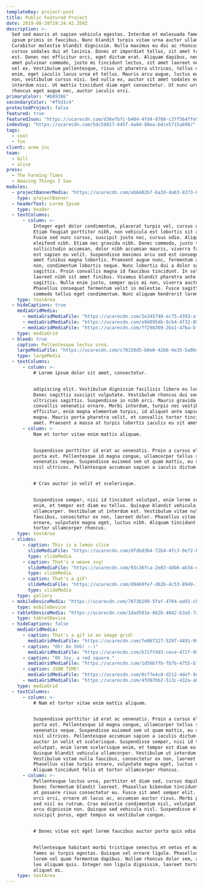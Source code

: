 ```yaml
---
templateKey: project-post
title: Public Featured Project
date: 2019-08-28T19:34:42.358Z
description: >-
  Sed sed mauris at sapien vehicula egestas. Interdum et malesuada fames ac ante
  ipsum primis in faucibus. Nunc blandit turpis vitae urna auctor ullamcorper.
  Curabitur molestie blandit dignissim. Nulla maximus eu dui ac rhoncus. Mauris
  cursus sodales dui at lacinia. Donec at imperdiet tellus, sit amet tristique
  est. Donec nec efficitur orci, eget dictum erat. Aliquam dapibus, neque sit
  amet pulvinar commodo, justo mi tincidunt lectus, sit amet laoreet neque felis
  vel ex. Vestibulum pellentesque, risus ut pharetra ultrices, tellus mi blandit
  enim, eget iaculis lacus urna et tellus. Mauris arcu augue, luctus eu lectus
  non, vestibulum cursus nisi. Sed nulla ex, auctor sit amet sodales eu, congue
  interdum nisi. Ut mattis tincidunt diam eget consectetur. Ut nunc urna,
  rhoncus eget augue nec, auctor iaculis orci.
primaryColor: "#b89386"
secondaryColor: "#f5d1c4"
protectedProject: false
featured: true
featuredJson: "https://ucarecdn.com/d36efbfc-b404-4fd4-9708-c37f564ffe9f/"
indexSvg: "https://ucarecdn.com/5dc58817-645f-4a84-88ea-bdce5715a696/"
tags:
  - cool
  - fun
client: acme inc
team:
  - bill
  - alice
press:
  - The Farming Times
  - Amazing Things I Saw
modules:
  - projectBannerMedia: "https://ucarecdn.com/ab6482b7-6a3d-4a63-8373-02c7049d9038/"
    type: projectBanner
  - headerText: Lorem Ipsum
    type: header
  - textColumns:
      - column: >-
          Integer eget dolor condimentum, placerat turpis vel, cursus quam.
          Etiam feugiat porttitor nibh, non vehicula est lobortis sit amet.
          Fusce sed nunc cursus, suscipit justo nec, cursus odio. Aliquam eu
          eleifend nibh. Etiam nec gravida nibh. Donec commodo, justo tincidunt
          sollicitudin accumsan, dolor nibh accumsan mauris, viverra facilisis
          est sapien eu velit. Suspendisse maximus arcu sed est consequat, sit
          amet finibus magna lobortis. Praesent augue nunc, fermentum a ultrices
          non, condimentum lobortis neque. Nunc lobortis dui a dolor sodales
          sagittis. Proin convallis magna id faucibus tincidunt. In sollicitudin
          laoreet nibh sit amet finibus. Vivamus blandit pharetra ante eu
          sagittis. Nulla enim justo, semper quis mi non, viverra auctor massa.
          Phasellus consequat fermentum velit in molestie. Fusce sagittis
          commodo tellus eget condimentum. Nunc aliquam hendrerit lorem.
    type: textArea
  - hideCaptions: true
    mediaGridMedia:
      - mediaGridMediaFile: "https://ucarecdn.com/2e345740-ec75-4393-afb1-5d3c0b64c027/"
      - mediaGridMediaFile: "https://ucarecdn.com/e9d895db-8cb4-4f32-8924-96a26e86a14e/"
      - mediaGridMediaFile: "https://ucarecdn.com/ff298309-2ba1-47ba-bf2b-d08ecc35e9a5/"
    type: mediaGrid
  - bleed: true
    caption: Pellentesque lectus urna.
    largeMediaFile: "https://ucarecdn.com/c70150d5-b0e0-42b6-9e35-5a0642b83cc2/"
    type: largeMedia
  - textColumns:
      - column: >-
          # Lorem ipsum dolor sit amet, consectetur.


          adipiscing elit. Vestibulum dignissim facilisis libero eu luctus.
          Donec sagittis suscipit vulputate. Vestibulum rhoncus dui sed
          ultricies sagittis. Suspendisse in nibh orci. Mauris gravida enim
          convallis venenatis ornare. Morbi interdum, turpis nec vestibulum
          efficitur, enim magna elementum turpis, id aliquet ante sapien in
          magna. Mauris porta pharetra velit, et convallis tortor tincidunt sit
          amet. Praesent a massa at turpis lobortis iaculis eu sit amet ligula.
      - column: >-
          Nam et tortor vitae enim mattis aliquam.


          Suspendisse porttitor id erat ac venenatis. Proin a cursus elit, eget
          porta est. Pellentesque id magna congue, ullamcorper tellus sed,
          venenatis neque. Suspendisse euismod sem ut quam mattis, eu sagittis
          nisl ultrices. Pellentesque accumsan sapien a iaculis dictum.


          # Cras auctor in velit et scelerisque. 


          Suspendisse semper, nisi id tincidunt volutpat, enim lorem scelerisque
          enim, et tempor est diam eu tellus. Quisque blandit vehicula
          ullamcorper. Vestibulum ut interdum est. Vestibulum vitae nulla
          faucibus, consectetur ex non, laoreet dolor. Phasellus vitae turpis
          ornare, vulputate magna eget, luctus nibh. Aliquam tincidunt felis et
          tortor ullamcorper rhoncus.
    type: textArea
  - slides:
      - caption: This is a lemon slice
        slideMediaFile: "https://ucarecdn.com/dfdbd3b4-72b4-4fc3-9ef2-bbadff42a3b1/"
        type: slideMedia
      - caption: That's a weave svg!
        slideMediaFile: "https://ucarecdn.com/93c36fca-2e83-4db6-ab34-e41083b800d3/"
        type: slideMedia
      - caption: That's a giF!
        slideMediaFile: "https://ucarecdn.com/d9469fe7-d62b-4c53-8949-103934cd0e77/"
        type: slideMedia
    type: gallery
  - mobileDeviceMedia: "https://ucarecdn.com/7073b299-5faf-4704-add1-cbe1dadd2ebe/"
    type: mobileDevice
  - tabletDeviceMedia: "https://ucarecdn.com/1dad581e-662b-4842-b3a5-7a26c7b707f0/"
    type: tabletDevice
  - hideCaptions: false
    mediaGridMedia:
      - caption: That's a gif in an image grid!
        mediaGridMediaFile: "https://ucarecdn.com/fe067327-5297-4491-99e9-8bc9a10fb2d9/"
      - caption: "Oh! An SVG! :-)"
        mediaGridMediaFile: "https://ucarecdn.com/b72ffdd3-cece-472f-9974-c0db5e3d3f2d/"
      - caption: "Oh Joy, a red square."
        mediaGridMediaFile: "https://ucarecdn.com/1d56b7fb-fb7b-4755-b7d7-cec50177e385/"
      - caption: JSON TIME!
        mediaGridMediaFile: "https://ucarecdn.com/0cf7e4c8-d212-4def-9e84-b5df4b4e6131/"
      - mediaGridMediaFile: "https://ucarecdn.com/4fd97bb2-513c-432a-a8d2-20249459df9f/"
    type: mediaGrid
  - textColumns:
      - column: >-
          # Nam et tortor vitae enim mattis aliquam.


          Suspendisse porttitor id erat ac venenatis. Proin a cursus elit, eget
          porta est. Pellentesque id magna congue, ullamcorper tellus sed,
          venenatis neque. Suspendisse euismod sem ut quam mattis, eu sagittis
          nisl ultrices. Pellentesque accumsan sapien a iaculis dictum. Cras
          auctor in velit et scelerisque. Suspendisse semper, nisi id tincidunt
          volutpat, enim lorem scelerisque enim, et tempor est diam eu tellus.
          Quisque blandit vehicula ullamcorper. Vestibulum ut interdum est.
          Vestibulum vitae nulla faucibus, consectetur ex non, laoreet dolor.
          Phasellus vitae turpis ornare, vulputate magna eget, luctus nibh.
          Aliquam tincidunt felis et tortor ullamcorper rhoncus.
      - column: >-
          Pellentesque lectus urna, porttitor et diam sed, cursus dapibus risus.
          Donec fermentum blandit laoreet. Phasellus bibendum tincidunt massa,
          at posuere risus consectetur eu. Fusce sit amet semper elit. Quisque
          orci orci, ornare at lacus ac, accumsan auctor risus. Morbi posuere
          sed nisl eu rutrum. Cras molestie condimentum nisl, volutpat mattis
          arcu dignissim non. Quisque sed vehicula nisl. Suspendisse elementum
          suscipit purus, eget tempus ex vestibulum congue.


          # Donec vitae est eget lorem faucibus auctor porta quis odio.


          Pellentesque habitant morbi tristique senectus et netus et malesuada
          fames ac turpis egestas. Quisque vel ornare ligula. Phasellus nec
          lorem vel quam fermentum dapibus. Nullam rhoncus dolor sem, ac semper
          leo aliquam quis. Integer non ligula dignissim, laoreet tortor in,
          aliquet mi.
    type: textArea
---
```

